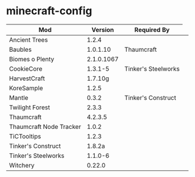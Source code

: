 # minecraft-config

<table>
<thead>
  <tr>
    <th>Mod</th>
    <th>Version</th>
    <th>Required By</th>
  </tr>
</thead>
<tbody>
  <tr>
    <td>Ancient Trees</td><td>1.2.4</td><td></td><td></td>
  </tr>
  <tr>
    <td>Baubles</td><td>1.0.1.10</td><td>Thaumcraft</td><td></td>
  </tr>
  <tr>
    <td>Biomes o Plenty</td><td>2.1.0.1067</td><td></td>
  </tr>
  <tr>
    <td>CookieCore</td><td>1.3.1-5</td><td>Tinker's Steelworks</td>
  </tr>
  <tr>
    <td>HarvestCraft</td><td>1.7.10g</td><td></td>
  </tr>
  <tr>
    <td>KoreSample</td><td>1.2.5</td><td></td>
  </tr>
  <tr>
    <td>Mantle</td><td>0.3.2</td><td>Tinker's Construct</td>
  </tr>
  <tr>
    <td>Twilight Forest</td><td>2.3.3</td><td></td>
  </tr>
  <tr>
    <td>Thaumcraft</td><td>4.2.3.5</td><td></td>
  </tr>
  <tr>
    <td>Thaumcraft Node Tracker</td><td>1.0.2</td><td></td>
  </tr>
  <tr>
    <td>TiCTooltips</td><td>1.2.3</td><td></td>
  </tr>
  <tr>
    <td>Tinker's Construct</td><td>1.8.2a</td><td></td>
  </tr>
  <tr>
    <td>Tinker's Steelworks</td><td>1.1.0-6</td><td></td>
  </tr>
  <tr>
    <td>Witchery</td><td>0.22.0</td><td></td>
  </tr>
</tbody>
</table>
